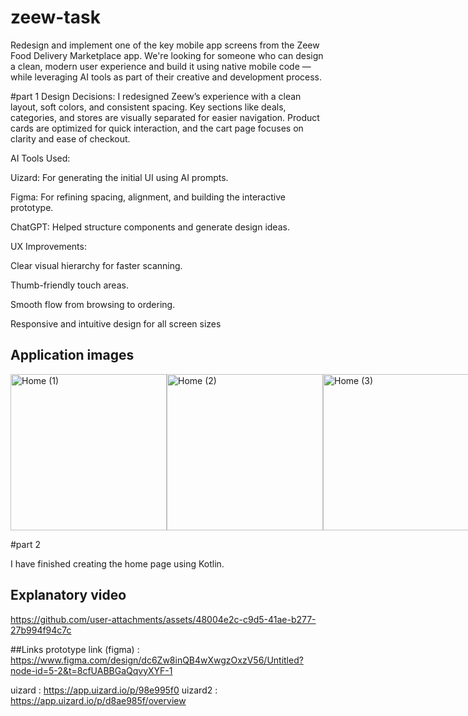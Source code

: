 # zeew-task
Redesign and implement one of the key mobile app screens from the Zeew Food Delivery Marketplace app. We're looking for someone who can design a clean, modern user experience and build it using native mobile code — while leveraging AI tools as part of their creative and development process.


#part 1
Design Decisions:
I redesigned Zeew’s experience with a clean layout, soft colors, and consistent spacing. Key sections like deals, categories, and stores are visually separated for easier navigation. Product cards are optimized for quick interaction, and the cart page focuses on clarity and ease of checkout.

AI Tools Used:

Uizard: For generating the initial UI using AI prompts.

Figma: For refining spacing, alignment, and building the interactive prototype.

ChatGPT: Helped structure components and generate design ideas.

UX Improvements:

Clear visual hierarchy for faster scanning.

Thumb-friendly touch areas.

Smooth flow from browsing to ordering.

Responsive and intuitive design for all screen sizes

## Application images
<div style="display: flex; justify-content: space-around;">
  
  <img src="https://github.com/user-attachments/assets/04227463-51a2-4ba0-ab46-5bf765aa86d0" alt="Home (1)" width="250"/>
  <img src="https://github.com/user-attachments/assets/6e4d022c-0b54-437f-8afb-0c90bbf31b3c" alt="Home (2)" width="250"/>
  <img src="https://github.com/user-attachments/assets/a68620d1-3027-41a0-8de2-5ebc3be0ac3b" alt="Home (3)" width="250"/>
</div>


#part 2

I have finished creating the home page using Kotlin.

## Explanatory video

https://github.com/user-attachments/assets/48004e2c-c9d5-41ae-b277-27b994f94c7c


##Links
prototype link (figma) : https://www.figma.com/design/dc6Zw8inQB4wXwgzOxzV56/Untitled?node-id=5-2&t=8cfUABBGaQqvyXYF-1

uizard : https://app.uizard.io/p/98e995f0
uizard2 : https://app.uizard.io/p/d8ae985f/overview

